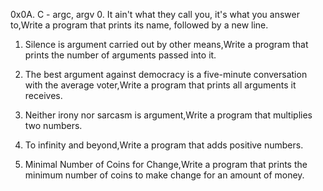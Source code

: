 0x0A. C - argc, argv
0. It ain't what they call you, it's what you answer to,Write a program that prints its name, followed by a new line.

1. Silence is argument carried out by other means,Write a program that prints the number of arguments passed into it.

2. The best argument against democracy is a five-minute conversation with the average voter,Write a program that prints all arguments it receives.

3. Neither irony nor sarcasm is argument,Write a program that multiplies two numbers.

4. To infinity and beyond,Write a program that adds positive numbers.

5. Minimal Number of Coins for Change,Write a program that prints the minimum number of coins to make change for an amount of money.
